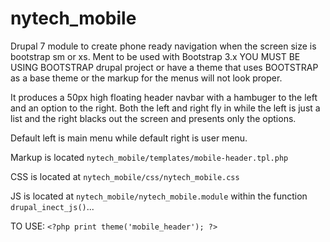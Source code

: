# nytech_mobile
Drupal 7 module to create phone ready navigation when the screen size is bootstrap sm or xs. Ment to be used with Bootstrap 3.x YOU MUST BE USING BOOTSTRAP drupal project or have a theme that uses BOOTSTRAP as a base theme or the markup for the menus will not look proper.

It produces a 50px high floating header navbar with a hambuger to the left and an option to the right. Both the left and right fly in while the left is just a list and the right blacks out the screen and presents only the options.

Default left is main menu while default right is user menu.

Markup is located `nytech_mobile/templates/mobile-header.tpl.php`

CSS is located at `nytech_mobile/css/nytech_mobile.css`

JS is located at `nytech_mobile/nytech_mobile.module` within the function `drupal_inect_js()`...

TO USE:
```<?php print theme('mobile_header'); ?>```